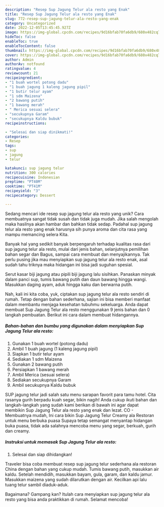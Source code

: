 ```yaml
---
description: "Resep Sup Jagung Telur ala resto yang Enak"
title: "Resep Sup Jagung Telur ala resto yang Enak"
slug: 772-resep-sup-jagung-telur-ala-resto-yang-enak
category: Uncategorized
date: 2022-12-05T13:45:45.927Z
image: https://img-global.cpcdn.com/recipes/9d16bfab70fa6db9/680x482cq70/sup-jagung-telur-ala-resto-foto-resep-utama.jpg
hideToc: false
enableToc: true
enableTocContent: false
thumbnail: https://img-global.cpcdn.com/recipes/9d16bfab70fa6db9/680x482cq70/sup-jagung-telur-ala-resto-foto-resep-utama.jpg
cover: https://img-global.cpcdn.com/recipes/9d16bfab70fa6db9/680x482cq70/sup-jagung-telur-ala-resto-foto-resep-utama.jpg
author: Admin
authorAv: notfound
ratingvalue: 4
reviewcount: 21
recipeingredient:
- "1 buah wortel potong dadu"
- "1 buah jagung 1 kaleng jagung pipil"
- "1 butir telur ayam"
- "1 sdm Maizena"
- "2 bawang putih"
- "1 bawang merah"
- " Merica sesuai selera"
- "secukupnya Garam"
- "secukupnya Kaldu bubuk"
recipeinstructions:

- "Selesai dan siap dinikmati!"
categories:
- Resep
tags:
- sup
- jagung
- telur

katakunci: sup jagung telur 
nutrition: 300 calories
recipecuisine: Indonesian
preptime: "PT40M"
cooktime: "PT41M"
recipeyield: "3"
recipecategory: Dessert

---
```





Sedang mencari ide resep sup jagung telur ala resto yang unik? Cara membuatnya sangat tidak susah dan tidak juga mudah. Jika salah mengolah maka hasilnya akan hambar dan bahkan tidak sedap. Padahal sup jagung telur ala resto yang enak harusnya sih punya aroma dan cita rasa yang mampu memancing selera Kita.





Banyak hal yang sedikit banyak berpengaruh terhadap kualitas rasa dari sup jagung telur ala resto, mulai dari jenis bahan, selanjutnya pemilihan bahan segar dan Bagus, sampai cara membuat dan menyajikannya. Tak perlu pusing jika mau menyiapkan sup jagung telur ala resto enak,      asal sudah tahu triknya maka hidangan ini bisa jadi suguhan spesial.














Serut kasar biji jagung atau pipili biji jagung lalu sisihkan. Panaskan minyak dalam panci sup, tumis bawang putih dan daun bawang hingga wangi. Masukkan daging ayam, aduk hingga kaku dan berwarna putih.






Nah, kali ini kita coba, yuk, ciptakan sup jagung telur ala resto sendiri di rumah. Tetap dengan bahan sederhana, sajian ini bisa memberi manfaat dalam membantu menjaga kesehatan tubuhmu sekeluarga. Anda dapat membuat Sup Jagung Telur ala resto menggunakan 9 jenis bahan dan 0 langkah pembuatan. Berikut ini cara dalam membuat hidangannya.

<!--inarticleads1-->

##### Bahan-bahan dan bumbu yang digunakan dalam menyiapkan Sup Jagung Telur ala resto:

1. Gunakan 1 buah wortel (potong dadu)
1. Ambil 1 buah jagung (1 kaleng jagung pipil)
1. Siapkan 1 butir telur ayam
1. Sediakan 1 sdm Maizena
1. Gunakan 2 bawang putih
1. Persiapkan 1 bawang merah
1. Ambil  Merica (sesuai selera)
1. Sediakan secukupnya Garam
1. Ambil secukupnya Kaldu bubuk


SUP jagung telur jadi salah satu menu sarapan favorit para tamu hotel. Cita rasanya gurih berpadu kuah segar, bikin nagih! Anda cukup ikuti bahan dan langkah-langkah yang sudah kami berikan di bawah ini agar dapat membikin Sup Jagung Telur ala resto yang enak dan lezat. CO - Membuatnya mudah, Ini cara bikin Sup Jagung Telur Creamy ala Restoran untuk menu berbuka puasa Supaya tetap semangat menyantap hidangan buka puasa, tidak ada salahnya mencoba menu yang segar, berkuah, gurih dan creamy. 

<!--inarticleads2-->

##### Instruksi untuk memasak Sup Jagung Telur ala resto:


1. Selesai dan siap dihidangkan!

Traveler bisa coba membuat resep sup jagung telur sederhana ala restoran China dengan bahan yang cukup mudah. Tumis bawang putih, masukkan air kaldu. Setelah mendidih, masukkan bayam, gula, garam, dan kaldu jamur. Masukkan maizena yang sudah dilarutkan dengan air. Kecilkan api lalu tuang telur sambil diaduk-aduk. 

Bagaimana? Gampang kan? Itulah cara menyiapkan sup jagung telur ala resto yang bisa anda praktikkan di rumah. Selamat mencoba!
